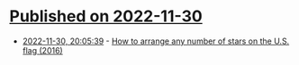 # [Published on 2022-11-30](index.md)

* [2022-11-30, 20:05:39](https://news.ycombinator.com/item?id=33806840) - [How to arrange any number of stars on the U.S. flag (2016)](https://www.crwflags.com/fotw/flags/us_stars.html)
